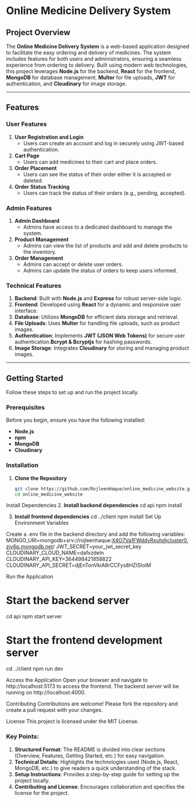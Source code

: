 # Online Medicine Delivery System

## Project Overview
The **Online Medicine Delivery System** is a web-based application designed to facilitate the easy ordering and delivery of medicines. The system includes features for both users and administrators, ensuring a seamless experience from ordering to delivery. Built using modern web technologies, this project leverages **Node.js** for the backend, **React** for the frontend, **MongoDB** for database management, **Multer** for file uploads, **JWT** for authentication, and **Cloudinary** for image storage.

---

## Features

### User Features
1. **User Registration and Login**
   - Users can create an account and log in securely using JWT-based authentication.
2. **Cart Page**
   - Users can add medicines to their cart and place orders.
3. **Order Placement**
   - Users can see the status of their order either it is accepted or deleted.
4. **Order Status Tracking**
   - Users can track the status of their orders (e.g., pending, accepted).

### Admin Features
1. **Admin Dashboard**
   - Admins have access to a dedicated dashboard to manage the system.
2. **Product Management**
   - Admins can view the list of products and add and delete products to the inventory.
3. **Order Management**
   - Admins can accept or delete user orders.
   - Admins can update the status of orders to keep users informed.

### Technical Features
1. **Backend**: Built with **Node.js** and **Express** for robust server-side logic.
2. **Frontend**: Developed using **React** for a dynamic and responsive user interface.
3. **Database**: Utilizes **MongoDB** for efficient data storage and retrieval.
4. **File Uploads**: Uses **Multer** for handling file uploads, such as product images.
5. **Authentication**: Implements **JWT (JSON Web Tokens)** for secure user authentication.**Bcrypt & Bcryptjs** for hashing passwords.
6. **Image Storage**: Integrates **Cloudinary** for storing and managing product images.

---


## Getting Started
Follow these steps to set up and run the project locally.
### Prerequisites
Before you begin, ensure you have the following installed:
- **Node.js** 
- **npm**
- **MongoDB** 
- **Cloudinary**

### Installation
1. **Clone the Repository**
   ```bash
   git clone https://github.com/RojleenHaque/online_medicine_website.git
   cd online_medicine_website
   
Install Dependencies
2. **Install backend dependencies**
cd api
npm install

3. **Install frontend dependencies**
cd ../client
npm install
Set Up Environment Variables

Create a .env file in the backend directory and add the following variables:
MONGO_URI=mongodb+srv://rojleenhaque:X4O7Va1FWddyRxuh@cluster0.ziv6p.mongodb.net/
JWT_SECRET=your_jwt_secret_key
CLOUDINARY_CLOUD_NAME=dafxzdeln
CLOUDINARY_API_KEY=364498421858822
CLOUDINARY_API_SECRET=djEnTonVkiA8rCCFys8HZISIolM

Run the Application
# Start the backend server
cd api
npm start server
# Start the frontend development server
cd ../client
npm run dev

Access the Application
Open your browser and navigate to http://localhost:5173 to access the frontend.
The backend server will be running on http://localhost:4000.

Contributing
Contributions are welcome! Please fork the repository and create a pull request with your changes.

License
This project is licensed under the MIT License.

### Key Points:
1. **Structured Format**: The README is divided into clear sections (Overview, Features, Getting Started, etc.) for easy navigation.
2. **Technical Details**: Highlights the technologies used (Node.js, React, MongoDB, etc.) to give readers a quick understanding of the stack.
3. **Setup Instructions**: Provides a step-by-step guide for setting up the project locally.
4. **Contributing and License**: Encourages collaboration and specifies the license for the project.
